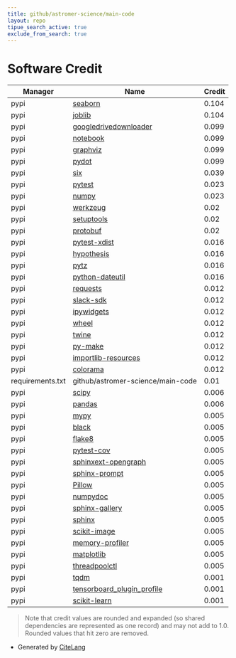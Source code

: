 ```yaml
---
title: github/astromer-science/main-code
layout: repo
tipue_search_active: true
exclude_from_search: true
---
```

# Software Credit

|Manager|Name|Credit|
|-------|----|------|
|pypi|[seaborn](https://seaborn.pydata.org)|0.104|
|pypi|[joblib](https://joblib.readthedocs.io)|0.104|
|pypi|[googledrivedownloader](https://github.com/ndrplz/google-drive-downloader)|0.099|
|pypi|[notebook](http://jupyter.org)|0.099|
|pypi|[graphviz](https://github.com/xflr6/graphviz)|0.099|
|pypi|[pydot](https://github.com/pydot/pydot)|0.099|
|pypi|[six](https://github.com/benjaminp/six)|0.039|
|pypi|[pytest](https://pypi.org/project/pytest)|0.023|
|pypi|[numpy](https://pypi.org/project/numpy)|0.023|
|pypi|[werkzeug](https://palletsprojects.com/p/werkzeug/)|0.02|
|pypi|[setuptools](https://github.com/pypa/setuptools)|0.02|
|pypi|[protobuf](https://developers.google.com/protocol-buffers/)|0.02|
|pypi|[pytest-xdist](https://pypi.org/project/pytest-xdist)|0.016|
|pypi|[hypothesis](https://pypi.org/project/hypothesis)|0.016|
|pypi|[pytz](https://pypi.org/project/pytz)|0.016|
|pypi|[python-dateutil](https://pypi.org/project/python-dateutil)|0.016|
|pypi|[requests](https://pypi.org/project/requests)|0.012|
|pypi|[slack-sdk](https://pypi.org/project/slack-sdk)|0.012|
|pypi|[ipywidgets](https://pypi.org/project/ipywidgets)|0.012|
|pypi|[wheel](https://pypi.org/project/wheel)|0.012|
|pypi|[twine](https://pypi.org/project/twine)|0.012|
|pypi|[py-make](https://pypi.org/project/py-make)|0.012|
|pypi|[importlib-resources](https://pypi.org/project/importlib-resources)|0.012|
|pypi|[colorama](https://pypi.org/project/colorama)|0.012|
|requirements.txt|github/astromer-science/main-code|0.01|
|pypi|[scipy](https://pypi.org/project/scipy)|0.006|
|pypi|[pandas](https://pandas.pydata.org)|0.006|
|pypi|[mypy](http://www.mypy-lang.org/)|0.005|
|pypi|[black](https://pypi.org/project/black)|0.005|
|pypi|[flake8](https://pypi.org/project/flake8)|0.005|
|pypi|[pytest-cov](https://pypi.org/project/pytest-cov)|0.005|
|pypi|[sphinxext-opengraph](https://pypi.org/project/sphinxext-opengraph)|0.005|
|pypi|[sphinx-prompt](https://pypi.org/project/sphinx-prompt)|0.005|
|pypi|[Pillow](https://pypi.org/project/Pillow)|0.005|
|pypi|[numpydoc](https://pypi.org/project/numpydoc)|0.005|
|pypi|[sphinx-gallery](https://pypi.org/project/sphinx-gallery)|0.005|
|pypi|[sphinx](https://pypi.org/project/sphinx)|0.005|
|pypi|[scikit-image](https://pypi.org/project/scikit-image)|0.005|
|pypi|[memory-profiler](https://pypi.org/project/memory-profiler)|0.005|
|pypi|[matplotlib](https://pypi.org/project/matplotlib)|0.005|
|pypi|[threadpoolctl](https://pypi.org/project/threadpoolctl)|0.005|
|pypi|[tqdm](https://tqdm.github.io)|0.001|
|pypi|[tensorboard_plugin_profile](https://github.com/tensorflow/profiler)|0.001|
|pypi|[scikit-learn](http://scikit-learn.org)|0.001|


> Note that credit values are rounded and expanded (so shared dependencies are represented as one record) and may not add to 1.0. Rounded values that hit zero are removed.


- Generated by [CiteLang](https://github.com/vsoch/citelang)

